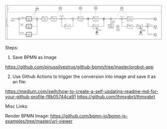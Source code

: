 ![Processfile](src&#x2F;main&#x2F;resources&#x2F;bpmn&#x2F;antragsverarbeitung-v1.png)

Steps:

1. Save BPMN as Image

https://github.com/pinussilvestrus/github-bpmn/tree/master/probot-app

2. Use Github Actions to trigger the conversion into image and save it as an file:

https://medium.com/swlh/how-to-create-a-self-updating-readme-md-for-your-github-profile-f8b05744ca91
https://github.com/thmsgbrt/thmsgbrt

Misc Links:

Render BPMN Image: https://github.com/bpmn-io/bpmn-js-examples/tree/master/url-viewer